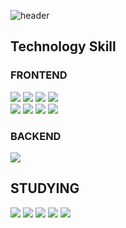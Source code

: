 ![header](https://capsule-render.vercel.app/api?type=venom&color=70:EDE8E2,100:FFFAFA&height=300&section=header&text=SONU&fontSize=90&fontColor=FFFFFF)

## Technology Skill

### FRONTEND

<img src="https://img.shields.io/badge/html5-E34F26?style=for-the-badge&logo=HTML5&logoColor=white"> <img src="https://img.shields.io/badge/css3-1572B6?style=for-the-badge&logo=CSS3&logoColor=white"> <img src="https://img.shields.io/badge/Javascript-F7DF1E?style=for-the-badge&logo=Javascript&logoColor=white"> <img src="https://img.shields.io/badge/Typescript-3178C6?style=for-the-badge&logo=Typescript&logoColor=white"> <br /> <img src="https://img.shields.io/badge/Next.js-000000?style=for-the-badge&logo=Next.js&logoColor=white"> <img src="https://img.shields.io/badge/react-61DAFB?style=for-the-badge&logo=react&logoColor=white"> <img src="https://img.shields.io/badge/Tailwind-06B6D4?style=for-the-badge&logo=tailwindCSS&logoColor=white"> <img src="https://img.shields.io/badge/styled-components-DB7093?style=for-the-badge&logo=styledcomponents&logoColor=white">


### BACKEND
<img src="https://img.shields.io/badge/Nest.js-E0234E?style=for-the-badge&logo=Nestjs&logoColor=white"> 


## STUDYING

<img src="https://img.shields.io/badge/spring-6DB33F?style=for-the-badge&logo=spring&logoColor=white"> <img src="https://img.shields.io/badge/kotlin-7F52FF?style=for-the-badge&logo=kotlin&logoColor=white"> <img src="https://img.shields.io/badge/flutter-02569B?style=for-the-badge&logo=flutter&logoColor=white"> <img src="https://img.shields.io/badge/mysql-4479A1?style=for-the-badge&logo=mysql&logoColor=white"> <img src="https://img.shields.io/badge/blender-E87D0D?style=for-the-badge&logo=blender&logoColor=white"> 

</div>
